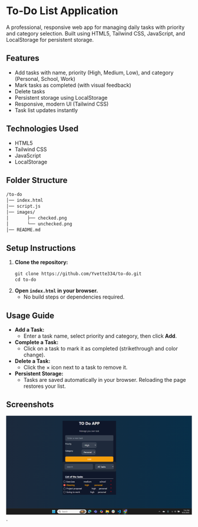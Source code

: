 # To-Do List Application

A professional, responsive web app for managing daily tasks with priority and category selection. Built using HTML5, Tailwind CSS, JavaScript, and LocalStorage for persistent storage.

## Features

- Add tasks with name, priority (High, Medium, Low), and category (Personal, School, Work)
- Mark tasks as completed (with visual feedback)
- Delete tasks
- Persistent storage using LocalStorage
- Responsive, modern UI (Tailwind CSS)
- Task list updates instantly

## Technologies Used

- HTML5
- Tailwind CSS
- JavaScript
- LocalStorage

## Folder Structure

```
/to-do
│── index.html
│── script.js
│── images/
│       ├── checked.png
│       └── unchecked.png
│── README.md
```

## Setup Instructions

1. **Clone the repository:**
   ```
   git clone https://github.com/Yvette334/to-do.git
   cd to-do
   ```
2. **Open `index.html` in your browser.**
   - No build steps or dependencies required.

## Usage Guide

- **Add a Task:**
  - Enter a task name, select priority and category, then click **Add**.
- **Complete a Task:**
  - Click on a task to mark it as completed (strikethrough and color change).
- **Delete a Task:**
  - Click the × icon next to a task to remove it.
- **Persistent Storage:**
  - Tasks are saved automatically in your browser. Reloading the page restores your list.

## Screenshots
![Image Alt]( https://github.com/Yvette334/to-do/blob/75ececfc0df01d0e483ce60afe126a315fd8416a/Screenshot%202025-09-21%20191141.png).
